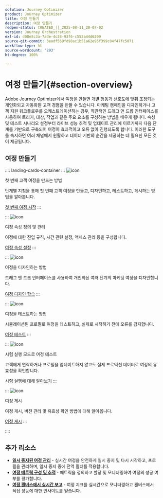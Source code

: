 ```yaml
---
solution: Journey Optimizer
product: Journey Optimizer
title: 여정 만들기
description: 여정 만들기
redpen-status: CREATED_||_2025-08-11_20-07-02
version: Journey Orchestration
exl-id: d08e8c3a-7ade-4c38-93f6-c552a44d6209
source-git-commit: 3eadf569fd98ac1b51a62e95f399c04f47fc5071
workflow-type: ht
source-wordcount: '293'
ht-degree: 100%

---
```


# 여정 만들기{#section-overview}

Adobe Journey Optimizer에서 여정을 만들면 개별 행동과 선호도에 맞춰 조정되는 개인화되고 자동화된 고객 경험을 만들 수 있습니다. 마케팅 캠페인을 디자인하거나 고객 지원 워크플로우를 오케스트레이션하는 경우, 직관적인 드래그 앤 드롭 인터페이스를 사용하여 트리거, 대상, 작업과 같은 주요 요소를 구성하는 방법을 배우게 됩니다. 속성 및 테스트 시나리오 설정부터 라이브 성능 추적 및 업데이트 관리에 이르기까지 다음 단계를 기반으로 구축되어 여정이 효과적이고 오류 없이 진행되도록 합니다. 이러한 도구를 숙지하면 여러 채널에서 원활하고 데이터 기반의 순간을 제공하는 데 필요한 모든 것이 제공됩니다.

## 여정 만들기

:::: landing-cards-container
:::
![icon](https://cdn.experienceleague.adobe.com/icons/circle-play.svg)

첫 번째 고객 여정을 만드는 방법

단계별 지침을 통해 첫 번째 고객 여정을 만들고, 디자인하고, 테스트하고, 게시하는 방법을 알아봅니다.

[첫 번째 여정 시작](../using/building-journeys/journey-gs.md)
:::

:::
![icon](https://cdn.experienceleague.adobe.com/icons/gear.svg)

여정 속성 정의 및 관리

여정에 대한 진입 규칙, 시간 관련 설정, 액세스 관리 등을 구성합니다.

[여정 속성 설정](../using/building-journeys/journey-properties.md)
:::

:::
![icon](https://cdn.experienceleague.adobe.com/icons/puzzle-piece.svg)

여정을 디자인하는 방법

드래그 앤 드롭 인터페이스를 사용하여 개인화된 여러 단계의 마케팅 여정을 디자인합니다.

[여정 디자인 학습](../using/building-journeys/using-the-journey-designer.md)
:::

:::
![icon](https://cdn.experienceleague.adobe.com/icons/list-check.svg)

여정을 테스트하는 방법

시뮬레이션된 프로필로 여정을 테스트하고, 실제로 시작하기 전에 오류를 감지합니다.

[여정 테스트](../using/building-journeys/testing-the-journey.md)
:::

:::
![icon](https://cdn.experienceleague.adobe.com/icons/screwdriver-wrench.svg)

시험 실행 모드로 여정 테스트

고객에게 연락하거나 프로필을 업데이트하지 않고도 실제 프로덕션 데이터로 여정의 유효성을 확인합니다.

[시험 실행에 대해 알아보기](../using/building-journeys/journey-dry-run.md)
:::

:::
![icon](https://cdn.experienceleague.adobe.com/icons/circle-play.svg)

여정 게시

여정 게시, 버전 관리 및 유효성 확인 방법에 대해 알아봅니다.

[여정 게시](../using/building-journeys/publishing-the-journey.md)
:::

::::


## 추가 리소스

- **[일시 중지된 여정 관리](../using/building-journeys/journey-pause.md)** - 실시간 여정을 안전하게 일시 중지 및 다시 시작하고, 프로필을 관리하며, 일시 중지 중에 전역 필터를 적용합니다.
- **[여정 메트릭 구성 및 추적](../using/building-journeys/success-metrics.md)** - 메트릭을 정의하고 할당 및 모니터링하여 여정의 성공 여부를 평가합니다.
- **[여정 캔버스에서 실시간 보고](../using/building-journeys/report-journey.md)** - 여정 지표를 실시간으로 모니터링하고 캔버스에서 직접 성능에 대한 인사이트를 얻습니다.
